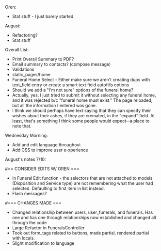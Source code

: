 Oren:
<!-- * Links back to Menu -->
* Stat stuff - I just barely started.
<!-- * Add new expand fields to funeral show and overall show pages - it's ugly, but I did it. Also had to make changes to the strong params. -->

August:
* Refactoring?
* Stat stuff


Overall List:
* Print Overall Summary to PDF?
* Email summary to contacts? (compose message)
* Validations
* static_pages/home
* Funeral Home Select - Either make sure we aren't creating dups with text_field entry or create a smart text field autofills options
* Should we add a "I'm not sure" options of the funeral home?
* Actually, yes. I just tried to submit it without selecting any funeral home, and it was rejected b/c "funeral home must exist." The page reloaded, but all the information I entered was gone.
* I think we should perhaps have text saying that they can specify their wishes about their ashes, if they are cremated, in the "expand" field. At least, that's something I think some people would expect--a place to note that.

Wednesday Morning:
* Add and edit language throughout
* Add CSS to improve user e-xperience


August's notes 7/10:

  #== CONSIDER EDITS W/ OREN ===
  * In Funeral Edit function - the selectors that are not attached to models (Disposition and Service type) are not
      remembering what the user had selected. Defaulting to first item in list instead.
  * Flash messages?

  #=== CHANGES MADE ===
  * Changed relationship between users, user_funerals, and funerals. Has one and has one through relationships now
      established and changed all through the code
  * Large Refactor in FuneralsController
  * Took out form_tags related to buttons, made partial, rendered partial with locals.
  * Slight modification to language
